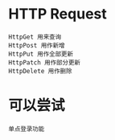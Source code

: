 ﻿# HTTP Request
	HttpGet 用来查询
	HttpPost 用作新增
	HttpPut 用作全部更新
	HttpPatch 用作部分更新
	HttpDelete 用作删除
# 可以尝试
	单点登录功能
